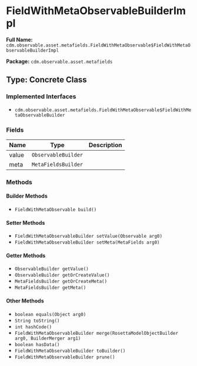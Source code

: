 # FieldWithMetaObservableBuilderImpl

**Full Name:** `cdm.observable.asset.metafields.FieldWithMetaObservable$FieldWithMetaObservableBuilderImpl`

**Package:** `cdm.observable.asset.metafields`

## Type: Concrete Class

### Implemented Interfaces

- `cdm.observable.asset.metafields.FieldWithMetaObservable$FieldWithMetaObservableBuilder`

### Fields

| Name | Type | Description |
|------|------|-------------|
| value | `ObservableBuilder` |  |
| meta | `MetaFieldsBuilder` |  |

### Methods

#### Builder Methods

- `FieldWithMetaObservable build()`

#### Setter Methods

- `FieldWithMetaObservableBuilder setValue(Observable arg0)`
- `FieldWithMetaObservableBuilder setMeta(MetaFields arg0)`

#### Getter Methods

- `ObservableBuilder getValue()`
- `ObservableBuilder getOrCreateValue()`
- `MetaFieldsBuilder getOrCreateMeta()`
- `MetaFieldsBuilder getMeta()`

#### Other Methods

- `boolean equals(Object arg0)`
- `String toString()`
- `int hashCode()`
- `FieldWithMetaObservableBuilder merge(RosettaModelObjectBuilder arg0, BuilderMerger arg1)`
- `boolean hasData()`
- `FieldWithMetaObservableBuilder toBuilder()`
- `FieldWithMetaObservableBuilder prune()`

